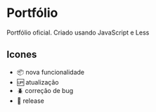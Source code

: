 # Portfólio

Portfólio oficial. Criado usando JavaScript e Less

## Icones

- :package: nova funcionalidade
- :up: atualização
- :beetle: correção de bug
- :checkered_flag: release
